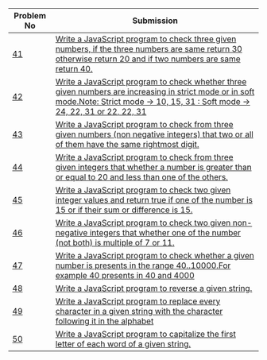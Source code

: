 | Problem No                                                            | Submission                                                     |
| --------------------------------------------------------------------- | -------------------------------------------------------------- |
| [41](https://github.com/abdullah-al-feroz/JavaScript--Problem--Solve/tree/main/Basic%20150%20Problems/41-50) | [Write a JavaScript program to check three given numbers, if the three numbers are same return 30 otherwise return 20 and if two numbers are same return 40.](https://github.com/abdullah-al-feroz/JavaScript--Problem--Solve/tree/main/Basic%20150%20Problems/41-50)               |
| [42](https://github.com/abdullah-al-feroz/JavaScript--Problem--Solve/tree/main/Basic%20150%20Problems/41-50) | [Write a JavaScript program to check whether three given numbers are increasing in strict mode or in soft mode.Note: Strict mode -> 10, 15, 31 : Soft mode -> 24, 22, 31 or 22, 22, 31](https://github.com/abdullah-al-feroz/JavaScript--Problem--Solve/tree/main/Basic%20150%20Problems/41-50)       |
| [43](https://github.com/abdullah-al-feroz/JavaScript--Problem--Solve/tree/main/Basic%20150%20Problems/41-50) |[Write a JavaScript program to check from three given numbers (non negative integers) that two or all of them have the same rightmost digit.](https://github.com/abdullah-al-feroz/JavaScript--Problem--Solve/tree/main/Basic%20150%20Problems/41-50) |
| [44](https://github.com/abdullah-al-feroz/JavaScript--Problem--Solve/tree/main/Basic%20150%20Problems/41-50) | [Write a JavaScript program to check from three given integers that whether a number is greater than or equal to 20 and less than one of the others.](https://github.com/abdullah-al-feroz/JavaScript--Problem--Solve/tree/main/Basic%20150%20Problems/41-50)             |
| [45](https://github.com/abdullah-al-feroz/JavaScript--Problem--Solve/tree/main/Basic%20150%20Problems/41-50) | [Write a JavaScript program to check two given integer values and return true if one of the number is 15 or if their sum or difference is 15.](https://github.com/abdullah-al-feroz/JavaScript--Problem--Solve/tree/main/Basic%20150%20Problems/41-50)         |
| [46](https://github.com/abdullah-al-feroz/JavaScript--Problem--Solve/tree/main/Basic%20150%20Problems/41-50) | [Write a JavaScript program to check two given non-negative integers that whether one of the number (not both) is multiple of 7 or 11. ](https://github.com/abdullah-al-feroz/JavaScript--Problem--Solve/tree/main/Basic%20150%20Problems/41-50) |
| [47](https://github.com/abdullah-al-feroz/JavaScript--Problem--Solve/tree/main/Basic%20150%20Problems/41-50) | [Write a JavaScript program to check whether a given number is presents in the range 40..10000.For example 40 presents in 40 and 4000](https://github.com/abdullah-al-feroz/JavaScript--Problem--Solve/tree/main/Basic%20150%20Problems/41-50)  |
| [48](https://github.com/abdullah-al-feroz/JavaScript--Problem--Solve/tree/main/Basic%20150%20Problems/41-50) | [Write a JavaScript program to reverse a given string.](https://github.com/abdullah-al-feroz/JavaScript--Problem--Solve/tree/main/Basic%20150%20Problems/41-50)|
| [49](https://github.com/abdullah-al-feroz/JavaScript--Problem--Solve/tree/main/Basic%20150%20Problems/41-50) | [Write a JavaScript program to replace every character in a given string with the character following it in the alphabet](https://github.com/abdullah-al-feroz/JavaScript--Problem--Solve/tree/main/Basic%20150%20Problems/41-50) |
| [50](https://github.com/abdullah-al-feroz/JavaScript--Problem--Solve/tree/main/Basic%20150%20Problems/41-50)| [Write a JavaScript program to capitalize the first letter of each word of a given string. ](https://github.com/abdullah-al-feroz/JavaScript--Problem--Solve/tree/main/Basic%20150%20Problems/41-50) |

